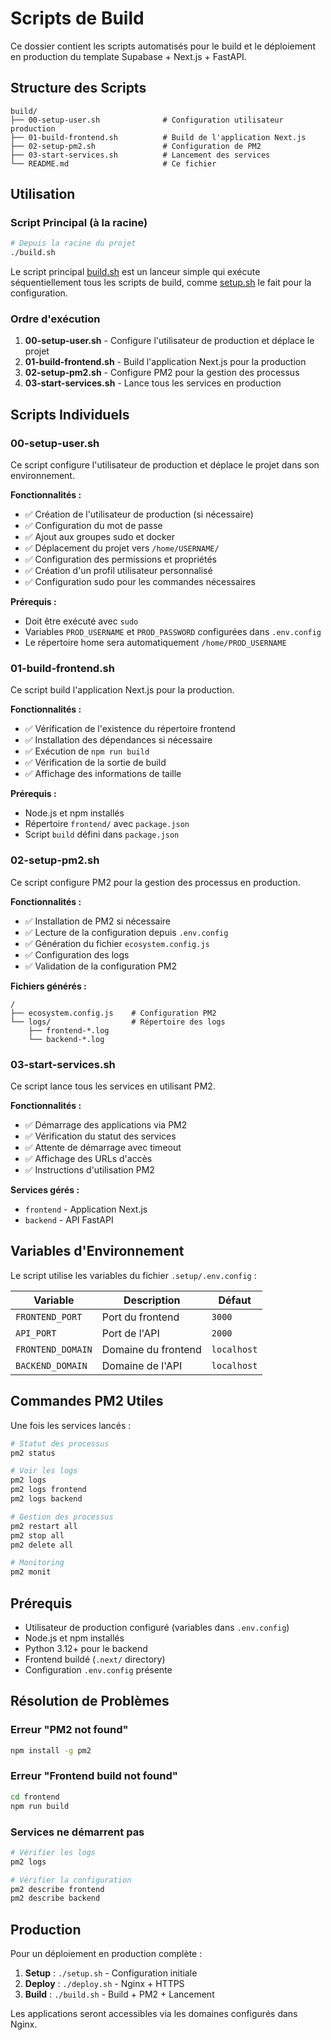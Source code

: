 # Scripts de Build

Ce dossier contient les scripts automatisés pour le build et le déploiement en production du template Supabase + Next.js + FastAPI.

## Structure des Scripts

```
build/
├── 00-setup-user.sh              # Configuration utilisateur production
├── 01-build-frontend.sh          # Build de l'application Next.js
├── 02-setup-pm2.sh               # Configuration de PM2
├── 03-start-services.sh          # Lancement des services
└── README.md                     # Ce fichier
```

## Utilisation

### Script Principal (à la racine)
```bash
# Depuis la racine du projet
./build.sh
```

Le script principal [build.sh](file:///Users/oja/Project/tools/Template_SUPABASE_NEXTJS_FASTAPI/build.sh) est un lanceur simple qui exécute séquentiellement tous les scripts de build, comme [setup.sh](file:///Users/oja/Project/tools/Template_SUPABASE_NEXTJS_FASTAPI/setup.sh) le fait pour la configuration.

### Ordre d'exécution

1. **00-setup-user.sh** - Configure l'utilisateur de production et déplace le projet
2. **01-build-frontend.sh** - Build l'application Next.js pour la production
3. **02-setup-pm2.sh** - Configure PM2 pour la gestion des processus
4. **03-start-services.sh** - Lance tous les services en production

## Scripts Individuels

### 00-setup-user.sh

Ce script configure l'utilisateur de production et déplace le projet dans son environnement.

**Fonctionnalités :**
- ✅ Création de l'utilisateur de production (si nécessaire)
- ✅ Configuration du mot de passe
- ✅ Ajout aux groupes sudo et docker
- ✅ Déplacement du projet vers `/home/USERNAME/`
- ✅ Configuration des permissions et propriétés
- ✅ Création d'un profil utilisateur personnalisé
- ✅ Configuration sudo pour les commandes nécessaires

**Prérequis :**
- Doit être exécuté avec `sudo`
- Variables `PROD_USERNAME` et `PROD_PASSWORD` configurées dans `.env.config`
- Le répertoire home sera automatiquement `/home/PROD_USERNAME`

### 01-build-frontend.sh

Ce script build l'application Next.js pour la production.

**Fonctionnalités :**
- ✅ Vérification de l'existence du répertoire frontend
- ✅ Installation des dépendances si nécessaire
- ✅ Exécution de `npm run build`
- ✅ Vérification de la sortie de build
- ✅ Affichage des informations de taille

**Prérequis :**
- Node.js et npm installés
- Répertoire `frontend/` avec `package.json`
- Script `build` défini dans `package.json`

### 02-setup-pm2.sh

Ce script configure PM2 pour la gestion des processus en production.

**Fonctionnalités :**
- ✅ Installation de PM2 si nécessaire
- ✅ Lecture de la configuration depuis `.env.config`
- ✅ Génération du fichier `ecosystem.config.js`
- ✅ Configuration des logs
- ✅ Validation de la configuration PM2

**Fichiers générés :**
```
/
├── ecosystem.config.js    # Configuration PM2
└── logs/                  # Répertoire des logs
    ├── frontend-*.log
    └── backend-*.log
```

### 03-start-services.sh

Ce script lance tous les services en utilisant PM2.

**Fonctionnalités :**
- ✅ Démarrage des applications via PM2
- ✅ Vérification du statut des services
- ✅ Attente de démarrage avec timeout
- ✅ Affichage des URLs d'accès
- ✅ Instructions d'utilisation PM2

**Services gérés :**
- `frontend` - Application Next.js
- `backend` - API FastAPI

## Variables d'Environnement

Le script utilise les variables du fichier `.setup/.env.config` :

| Variable | Description | Défaut |
|----------|-------------|---------|
| `FRONTEND_PORT` | Port du frontend | `3000` |
| `API_PORT` | Port de l'API | `2000` |
| `FRONTEND_DOMAIN` | Domaine du frontend | `localhost` |
| `BACKEND_DOMAIN` | Domaine de l'API | `localhost` |

## Commandes PM2 Utiles

Une fois les services lancés :

```bash
# Statut des processus
pm2 status

# Voir les logs
pm2 logs
pm2 logs frontend
pm2 logs backend

# Gestion des processus
pm2 restart all
pm2 stop all
pm2 delete all

# Monitoring
pm2 monit
```

## Prérequis

- Utilisateur de production configuré (variables dans `.env.config`)
- Node.js et npm installés
- Python 3.12+ pour le backend
- Frontend buildé (`.next/` directory)
- Configuration `.env.config` présente

## Résolution de Problèmes

### Erreur "PM2 not found"
```bash
npm install -g pm2
```

### Erreur "Frontend build not found"
```bash
cd frontend
npm run build
```

### Services ne démarrent pas
```bash
# Vérifier les logs
pm2 logs

# Vérifier la configuration
pm2 describe frontend
pm2 describe backend
```

## Production

Pour un déploiement en production complète :

1. **Setup** : `./setup.sh` - Configuration initiale
2. **Deploy** : `./deploy.sh` - Nginx + HTTPS
3. **Build** : `./build.sh` - Build + PM2 + Lancement

Les applications seront accessibles via les domaines configurés dans Nginx.